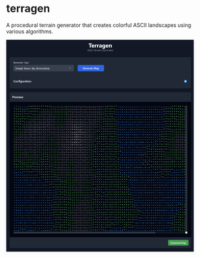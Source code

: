 # terragen

A procedural terrain generator that creates colorful ASCII landscapes using various algorithms.

![Terrain Generator Screenshot](docs/screenshot.png)

